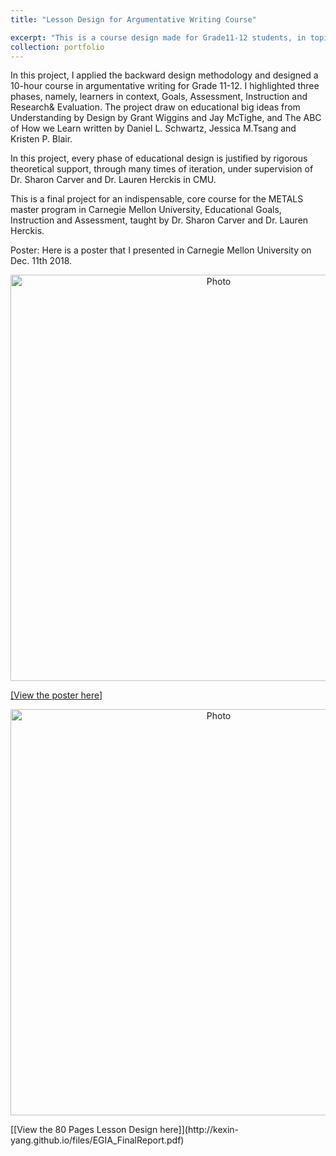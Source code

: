 ```yaml
---
title: "Lesson Design for Argumentative Writing Course" 

excerpt: "This is a course design made for Grade11-12 students, in topic of Argumentative Writing.<img src='http://kexin-yang.github.io/files/EGIAposter.png?raw=true' alt='Photo' style='width: 650px;'/>"  
collection: portfolio  
---
```

In this project, I applied the backward design methodology and designed a 10-hour course in argumentative writing for Grade 11-12. I highlighted three phases, namely, learners in context, Goals, Assessment, Instruction and Research& Evaluation. The project draw on educational big ideas from Understanding by Design by Grant Wiggins and Jay McTighe, and The ABC of How we Learn written by Daniel L. Schwartz, Jessica M.Tsang and Kristen P. Blair.  

In this project, every phase of educational design is justified by rigorous theoretical support, through many times of iteration, under supervision of Dr. Sharon Carver and Dr. Lauren Herckis in CMU.

This is a final project for an indispensable, core course for the METALS master program in Carnegie Mellon University, Educational Goals, Instruction and Assessment, taught by Dr. Sharon Carver and Dr. Lauren Herckis.  

Poster: Here is a poster that I presented in Carnegie Mellon University on Dec. 11th 2018.
<p align="center">
 <img src="http://kexin-yang.github.io/files/EGIAposter.png?raw=true" alt="Photo" style="width: 650px;"/>  
</p>

[[View the poster here]](http://kexin-yang.github.io/files/EGIAposter.png)
<p align="center">
 <img src="http://kexin-yang.github.io/files/EGIAreport.png?raw=true" alt="Photo" style="width: 650px;"/>  
</p>
[[View the 80 Pages Lesson Design here]](http://kexin-yang.github.io/files/EGIA_FinalReport.pdf)
  
  




